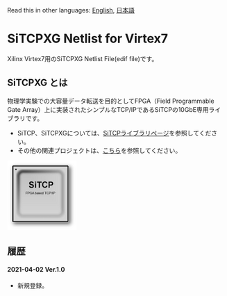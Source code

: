 Read this in other languages: [English](README.md), [日本語](README.ja.md)

# SiTCPXG Netlist for Virtex7

Xilinx Virtex7用のSiTCPXG Netlist File(edif file)です。


## SiTCPXG とは

物理学実験での大容量データ転送を目的としてFPGA（Field Programmable Gate Array）上に実装されたシンプルなTCP/IPであるSiTCPの10GbE専用ライブラリです。

* SiTCP、SiTCPXGについては、[SiTCPライブラリページ](https://www.bbtech.co.jp/products/sitcp-library/)を参照してください。
* その他の関連プロジェクトは、[こちら](https://github.com/BeeBeansTechnologies)を参照してください。

![SiTCP](sitcp.png)


## 履歴

#### 2021-04-02 Ver.1.0

* 新規登録。


